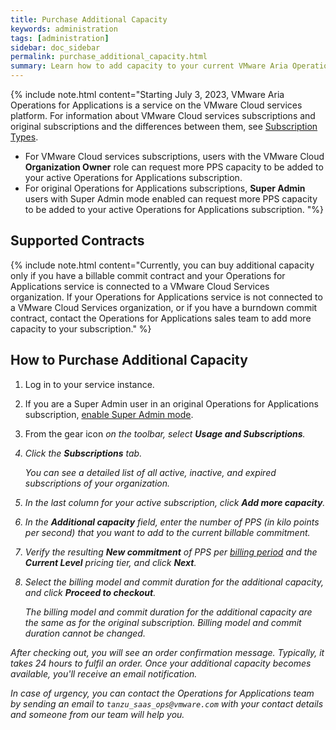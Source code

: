 ```yaml
---
title: Purchase Additional Capacity
keywords: administration
tags: [administration]
sidebar: doc_sidebar
permalink: purchase_additional_capacity.html
summary: Learn how to add capacity to your current VMware Aria Operations for Applications subscription.
---
```


{% include note.html content="Starting July 3, 2023, VMware Aria Operations for Applications is a service on the VMware Cloud services platform. For information about VMware Cloud services subscriptions and original subscriptions and the differences between them, see [Subscription Types](subscriptions-differences.html).<br/>
- For VMware Cloud services subscriptions, users with the VMware Cloud **Organization Owner** role can request more PPS capacity to be added to your active Operations for Applications subscription.<br/>
- For original Operations for Applications subscriptions, **Super Admin** users with Super Admin mode enabled can request more PPS capacity to be added to your active Operations for Applications subscription. "%}

## Supported Contracts

{% include note.html content="Currently, you can buy additional capacity only if you have a billable commit contract and your Operations for Applications service is connected to a VMware Cloud Services organization. If your Operations for Applications service is not connected to a VMware Cloud Services organization, or if you have a burndown commit contract, contact the Operations for Applications sales team to add more capacity to your subscription." %}

## How to Purchase Additional Capacity

1. Log in to your service instance.
1. If you are a Super Admin user in an original Operations for Applications subscription, [enable Super Admin mode](users_account_managing.html#enable-or-disable-super-admin-mode).
1. From the gear icon <i class="fa fa-cog"/> on the toolbar, select **Usage and Subscriptions**.
1. Click the **Subscriptions** tab.

    You can see a detailed list of all active, inactive, and expired subscriptions of your organization.
1. In the last column for your active subscription, click **Add more capacity**.
1. In the **Additional capacity** field, enter the number of PPS (in kilo points per second) that you want to add to the current billable commitment.
1. Verify the resulting **New commitment** of PPS per [billing period](glossary.html#b) and the **Current Level** pricing tier, and click **Next**.
1. Select the billing model and commit duration for the additional capacity, and click **Proceed to checkout**.

    The billing model and commit duration for the additional capacity are the same as for the original subscription. Billing model and commit duration cannot be changed.

After checking out, you will see an order confirmation message. Typically, it takes 24 hours to fulfil an order. Once your additional capacity becomes available, you'll receive an email notification. 

In case of urgency, you can contact the Operations for Applications team by sending an email to `tanzu_saas_ops@vmware.com` with your contact details and someone from our team will help you.
